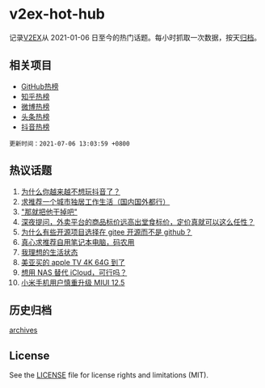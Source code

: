 # v2ex-hot-hub

 记录[V2EX](https://www.v2ex.com/)从 2021-01-06 日至今的热门话题。每小时抓取一次数据，按天[归档](archives)。
 
 ## 相关项目

- [GitHub热榜](https://github.com/lonnyzhang423/github-hot-hub)
- [知乎热榜](https://github.com/lonnyzhang423/zhihu-hot-hub)
- [微博热榜](https://github.com/lonnyzhang423/weibo-hot-hub)
- [头条热榜](https://github.com/lonnyzhang423/toutiao-hot-hub)
- [抖音热榜](https://github.com/lonnyzhang423/douyin-hot-hub)


 `更新时间：2021-07-06 13:03:59 +0800`

## 热议话题

1. [为什么你越来越不想玩抖音了？](https://www.v2ex.com/t/787774)
1. [求推荐一个城市独居工作生活（国内国外都行）](https://www.v2ex.com/t/787601)
1. ["那就把他干掉吧"](https://www.v2ex.com/t/787776)
1. [深夜提问，外卖平台的商品标价远高出堂食标价，定价真就可以这么任性？](https://www.v2ex.com/t/787747)
1. [为什么有些开源项目选择在 gitee 开源而不是 github？](https://www.v2ex.com/t/787745)
1. [真心求推荐自用笔记本电脑，码农用](https://www.v2ex.com/t/787645)
1. [我理想的生活状态](https://www.v2ex.com/t/787678)
1. [美亚买的 apple TV 4K 64G 到了](https://www.v2ex.com/t/787738)
1. [想用 NAS 替代 iCloud，可行吗？](https://www.v2ex.com/t/787706)
1. [小米手机用户慎重升级 MIUI 12.5](https://www.v2ex.com/t/787752)

## 历史归档

[archives](archives)

## License

See the [LICENSE](LICENSE) file for license rights and limitations (MIT).
